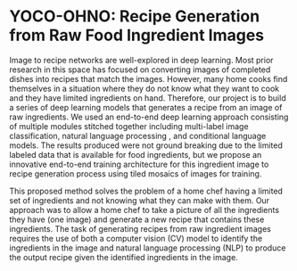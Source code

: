 # YOCO-OHNO: Recipe Generation from Raw Food Ingredient Images

Image to recipe networks are well-explored in deep learning. Most prior research in this space has focused on converting images of completed dishes into recipes that
match the images. However, many home cooks find themselves in a situation where they do not know what they want to cook and they have limited ingredients on hand. Therefore, our project is to build a series of deep learning models that generates a recipe from an image of raw ingredients. We used an end-to-end deep learning approach consisting of multiple modules stitched together including multi-label image classification, natural language processing , and conditional language models. The results produced were not ground breaking due to the limited labeled data that is available for food ingredients, but we propose an innovative end-to-end training architecture for this ingredient image to recipe generation process using tiled mosaics of images for training.

This proposed method solves the problem of a home chef having a limited set of ingredients and not knowing what they can make with them. Our approach was to allow a home chef to take a picture of all the ingredients they have (one image) and generate a new recipe that contains these ingredients. The task of generating recipes from raw ingredient images requires the use of both a computer vision (CV) model to identify the ingredients in the image and natural language processing (NLP) to produce the output recipe given the identified ingredients in the image.


